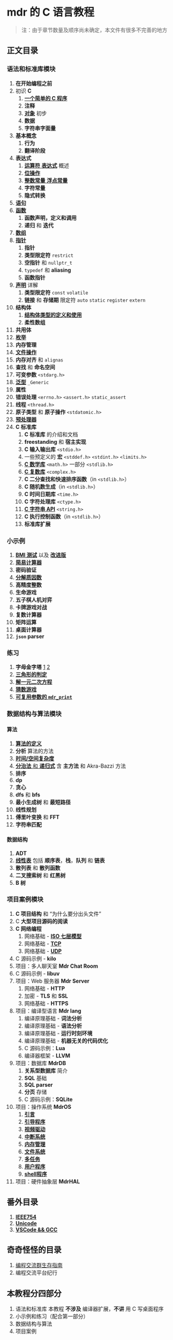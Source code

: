 # mdr 的 C 语言教程

> 注：由于章节数量及顺序尚未确定，本文件有很多不完善的地方

## 正文目录

### 语法和标准库模块

1. **在开始编程之前**
2. 初识 **C**
   1. [**一个简单的 C 程序**](/教程/正文/语法和标准库/2_一个简单的C程序.md)
   2. **注释**
   3. [**对象**](/教程/正文/语法和标准库/3_C对象_初步.md) 初步
   4. **数据**
   5. **字符串字面量**
3. **基本概念**
   1. **行为**
   2. **翻译阶段**
4. **表达式**
   1. [**运算符** **表达式**](/教程/正文/语法和标准库/7_运算符_表达式.md) 概述
   2. [**位操作**](/教程/正文/语法和标准库/34_位操作.md)
   3. [**整数常量** **浮点常量**](/教程/正文/语法和标准库/unk_整数常量_浮点常量.md)
   4. **字符常量**
   5. **隐式转换**
5. [**语句**](/教程/正文/语法和标准库/unk_语句.md)
6. [**函数**](/教程/正文/语法和标准库/15_函数.md)
   1. **函数声明，定义和调用**
   2. **递归** 和 **迭代**
7. [**数组**](/教程/正文/语法和标准库/unk_数组.md)
8. [**指针**](/教程/正文/语法和标准库/18_指针.md)
   1. **指针**
   2. **类型限定符** `restrict`
   3. **空指针** 和 `nullptr_t`
   4. `typedef` 和 **aliasing**
   5. **函数指针**
9. [**声明**](/教程/正文/语法和标准库/unk_声明.md) 详解
    1. **类型限定符** `const` `volatile`
    2. **链接** 和 **存储期** 限定符 `auto` `static` `register` `extern`
10. **结构体**
    1. [**结构体类型的定义和使用**](/教程/正文/语法和标准库/unk_结构体.md)
    2. **柔性数组**
11. **共用体**
12. [**枚举**](/教程/正文/语法和标准库/unk_枚举.md)
13. **内存管理**
14. [**文件操作**](/教程/正文/语法和标准库/unk_文件操作.md)
15. **内存对齐** 和 `alignas`
16. **查找** 和 **命名空间**
17. **可变参数** `<stdarg.h>`
18. [**泛型**](/教程/正文/语法和标准库/36_泛型选择.md) `_Generic`
19. **属性**
20. **错误处理** `<errno.h>` `<assert.h>` `static_assert`
21. **线程** `<thread.h>`
22. **原子类型** 和 **原子操作** `<stdatomic.h>`
23. [**预处理器**](/教程/正文/语法和标准库/37_预处理器.md)
24. **C 标准库**
    1. **C 标准库** 的介绍和文档
    2. **freestanding** 和 **宿主实现**
    3. **C 输入输出库** `<stdio.h>`
    4. 一些预定义的 **宏** `<stddef.h>` `<stdint.h>` `<limits.h>`
    5. [**C 数学库**](/教程/正文/语法和标准库/unk_C数学库.md) `<math.h>` 一部分 `<stdlib.h>`
    6. [**C 复数库**](/教程/正文/语法和标准库/unk_C复数库.md) `<complex.h>`
    7. **C 二分查找和快速排序函数**（in `<stdlib.h>`）
    8. **C 随机数生成**（in `<stdlib.h>`）
    9. **C 时间日期库** `<time.h>`
    10. **C 字符处理库** `<ctype.h>`
    11. [**C 字符串 API**](/教程/正文/语法和标准库/unk_字符串API.md) `<string.h>`
    12. **C 执行控制函数**（in `<stdlib.h>`）
    13. **标准库扩展**

### 小示例

1. [**BMI 测试**](/教程/示例代码/语法和标准库/8_BMI测试.c) 以及 [**改进版**](/教程/示例代码/语法和标准库/10_改进的BMI测试.c)
2. [**简易计算器**](/教程/示例代码/语法和标准库/12_简易计算器.c)
3. **密码验证**
4. [**分解质因数**](/教程/示例代码/语法和标准库/质因数分解.c)
5. **高精度整数**
6. **生命游戏**
7. **五子棋人机对弈**
8. **卡牌游戏对战**
9. **复数计算器**
10. **矩阵运算**
11. **桌面计算器**
12. **`json` parser**

### 练习

1. **字母金字塔** [1](/教程/示例代码/练习/1_字母金字塔_1.c) [2](/教程/示例代码/练习/1_字母金字塔_2.c)
2. [**三角形的判定**](/教程/示例代码/练习/2_三角形的判定.c)
3. [**解一元二次方程**](/教程/示例代码/练习/3_一元二次方程.c)
4. [**猜数游戏**](/教程/示例代码/练习/unk_猜数游戏.c)
5. [**可复用参数的 `mdr_print`**](/教程/示例代码/练习/unk_mdrprint.c)

### 数据结构与算法模块

#### 算法

1. [**算法的定义**](/教程/正文/数据结构与算法/算法/1_什么是算法.md)
2. **分析** 算法的方法
3. [**时间/空间复杂度**](/教程/正文/数据结构与算法/算法/3_算法的时间和空间复杂度.md)
4. [**分治法** 和 **递归式**](/教程/正文/数据结构与算法/算法/4_分治法和递归式.md) 含 **主方法** 和 Akra-Bazzi 方法
5. **排序**
6. **dp**
7. **贪心**
8. **dfs** 和 **bfs**
9. **最小生成树** 和 **最短路径**
10. **线性规划**
11. **傅里叶变换** 和 **FFT**
12. **字符串匹配**

#### 数据结构

1. **ADT**
2. [**线性表**](/教程/正文/数据结构与算法/数据结构/1_线性表.md) 包括 **顺序表**，**栈**，**队列** 和 **链表**
3. **散列表** 和 **散列函数**
4. **二叉搜索树** 和 **红黑树**
5. **B 树**

### 项目案例模块

1. **C 项目结构** 和 “为什么要分出头文件”
2. C **大型项目源码的阅读**
3. **C 网络编程**
   1. 网络基础 - [**ISO 七层模型**](/教程/正文/项目/74_ISO七层模型.md)
   2. 网络基础 - [**TCP**](/教程/正文/项目/75_TCP.md)
   3. 网络基础 - [**UDP**](/教程/正文/项目/76_UDP.md)
4. C 源码示例 - **kilo**
5. 项目：多人聊天室 **Mdr Chat Room**
6. C 源码示例 - **libuv**
7. 项目：Web 服务器 **Mdr Server**
    1. 网络基础 - **HTTP**
    2. 加密 - **TLS** 和 **SSL**
    3. 网络基础 - **HTTPS**
8. 项目：编译型语言 **Mdr lang**
    1. 编译原理基础 - **词法分析**
    2. 编译原理基础 - **语法分析**
    3. 编译原理基础 - **运行时刻环境**
    4. 编译原理基础 - **机器无关的代码优化**
    5. C 源码示例：**Lua**
    6. 编译器框架 - **LLVM**
9. 项目：数据库 **MdrDB**
    1. **关系型数据库** 简介
    2. **SQL** 基础
    3. **SQL parser**
    4. **分页** 存储
    5. C 源码示例：**SQLite**
10. 项目：操作系统 **MdrOS**
    1. [**引言**](/教程/正文/项目/MdrOS/root.md)
    2. [**引导程序**](/教程/正文/项目/MdrOS/bootloader.md)
    3. [**视频驱动**](/教程/正文/项目/MdrOS/video_driver.md)
    4. [**中断系统**](/教程/正文/项目/MdrOS/interrupt.md)
    5. [**内存管理**](/教程/正文/项目/MdrOS/memory.md)
    6. [**文件系统**](/教程/正文/项目/MdrOS/filesystem.md)
    7. [**多任务**](/教程/正文/项目/MdrOS/task.md)
    8. [**用户程序**](/教程/正文/项目/MdrOS/application.md)
    9. [**shell程序**](/教程/正文/项目/MdrOS/shell.md)
11. 项目：硬件抽象层 **MdrHAL**

## 番外目录

1. [**IEEE754**](/教程/番外/1_IEEE754.md)
2. [**Unicode**](/教程/番外/2_Unicode.md)
3. [**VSCode && GCC**](/教程/番外/3_VSCode+GCC.md)

## 奇奇怪怪的目录

1. [编程交流群生存指南](/杂项/技术无关/1_编程交流群生存指南.md)
2. 编程交流平台纪行

## 本教程分四部分

1. 语法和标准库
   本教程 **不涉及** 编译器扩展，**不讲** 用 C 写桌面程序
2. 小示例和练习（配合第一部分）
3. 数据结构与算法
4. 项目案例
